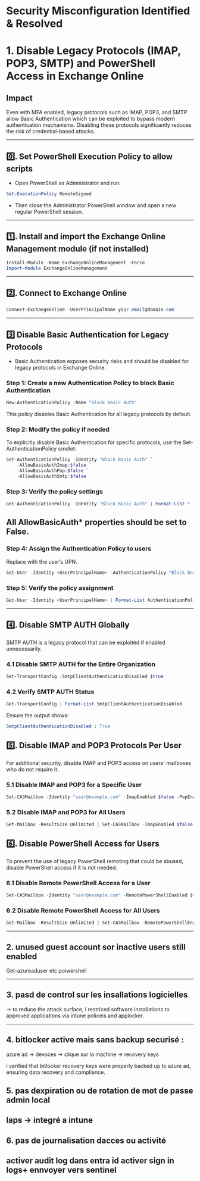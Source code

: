 # Security Misconfiguration Identified & Resolved

# 1. Disable Legacy Protocols (IMAP, POP3, SMTP) and PowerShell Access in Exchange Online

## Impact
Even with MFA enabled, legacy protocols such as IMAP, POP3, and SMTP allow Basic Authentication which can be exploited to bypass modern authentication mechanisms. Disabling these protocols significantly reduces the risk of credential-based attacks.

---

## 0️⃣. Set PowerShell Execution Policy to allow scripts

- Open PowerShell as Administrator and run:

```powershell
Set-ExecutionPolicy RemoteSigned
```
- Then close the Administrator PowerShell window and open a new regular PowerShell session.
---

## 1️⃣. Install and import the Exchange Online Management module (if not installed)

```powershell
Install-Module -Name ExchangeOnlineManagement -Force
Import-Module ExchangeOnlineManagement
```
---

## 2️⃣. Connect to Exchange Online

```powershell
Connect-ExchangeOnline -UserPrincipalName your.email@domain.com
```

---

## 3️⃣ Disable Basic Authentication for Legacy Protocols

- Basic Authentication exposes security risks and should be disabled for legacy protocols in Exchange Online.

### Step 1: Create a new Authentication Policy to block Basic Authentication

```powershell
New-AuthenticationPolicy -Name "Block Basic Auth"
```
This policy disables Basic Authentication for all legacy protocols by default.

### Step 2: Modify the policy if needed

To explicitly disable Basic Authentication for specific protocols, use the Set-AuthenticationPolicy cmdlet:

```powershell
Set-AuthenticationPolicy -Identity "Block Basic Auth" `
    -AllowBasicAuthImap:$false `
    -AllowBasicAuthPop:$false `
    -AllowBasicAuthSmtp:$false
```

### Step 3: Verify the policy settings

```powershell
Get-AuthenticationPolicy -Identity "Block Basic Auth" | Format-List *
```

All AllowBasicAuth* properties should be set to False.
---

### Step 4: Assign the Authentication Policy to users
Replace <UserPrincipalName> with the user’s UPN.

```powershell
Set-User -Identity <UserPrincipalName> -AuthenticationPolicy "Block Basic Auth"
```

### Step 5: Verify the policy assignment

```powershell
Get-User -Identity <UserPrincipalName> | Format-List AuthenticationPolicy
```
---

## 4️⃣. Disable SMTP AUTH Globally
SMTP AUTH is a legacy protocol that can be exploited if enabled unnecessarily.

### 4.1 Disable SMTP AUTH for the Entire Organization
```powershell
Set-TransportConfig -SmtpClientAuthenticationDisabled $true
```
### 4.2 Verify SMTP AUTH Status
```powershell
Get-TransportConfig | Format-List SmtpClientAuthenticationDisabled
```
Ensure the output shows:
```yaml
SmtpClientAuthenticationDisabled : True
```
## 5️⃣. Disable IMAP and POP3 Protocols Per User
For additional security, disable IMAP and POP3 access on users' mailboxes who do not require it.

### 5.1 Disable IMAP and POP3 for a Specific User

```powershell
Set-CASMailbox -Identity "user@example.com" -ImapEnabled $false -PopEnabled $false
```

### 5.2 Disable IMAP and POP3 for All Users

```powershell
Get-Mailbox -ResultSize Unlimited | Set-CASMailbox -ImapEnabled $false -PopEnabled $false
```

## 6️⃣. Disable PowerShell Access for Users
To prevent the use of legacy PowerShell remoting that could be abused, disable PowerShell access if it is not needed.

### 6.1 Disable Remote PowerShell Access for a User
```powershell
Set-CASMailbox -Identity "user@example.com" -RemotePowerShellEnabled $false
```

### 6.2 Disable Remote PowerShell Access for All Users
```powershell
Get-Mailbox -ResultSize Unlimited | Set-CASMailbox -RemotePowerShellEnabled $false
```











---

## 2. unused guest account sor inactive users still enabled 

Get-azureaduser etc poiwershell

---

## 3. pasd de control sur les insallations logicielles

-> to reduce the attack surface, i restriced software installations to approved applications via intune policeis and applocker.

----

## 4. bitlocker active mais sans backup securisé :

   azure ad -> devoces -> clique sur la machine -> recovery keys

   i verified that bitlocker recovery keys were properly backed up to azure ad, ensuring data recovery and compliance.

## 5. pas dexpiration ou de rotation de mot de passe admin local

   laps -> integré a intune
---

## 6. pas de journalisation dacces ou activité

   activer audit log dans entra id
   activer sign in logs+ ennvoyer vers sentinel
---
